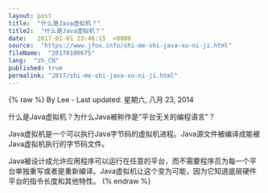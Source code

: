 ```yaml
---
layout: post
title:  "什么是Java虚拟机？"
title2:  "什么是Java虚拟机？"
date:   2017-01-01 23:46:15  +0800
source:  "https://www.jfox.info/shi-me-shi-java-xu-ni-ji.html"
fileName:  "20170100675"
lang:  "zh_CN"
published: true
permalink: "2017/shi-me-shi-java-xu-ni-ji.html"
---
```

{% raw %}
By Lee - Last updated: 星期六, 八月 23, 2014

什么是Java虚拟机？为什么Java被称作是“平台无关的编程语言”？

Java虚拟机是一个可以执行Java字节码的虚拟机进程。Java源文件被编译成能被Java虚拟机执行的字节码文件。

Java被设计成允许应用程序可以运行在任意的平台，而不需要程序员为每一个平台单独重写或者是重新编译。Java虚拟机让这个变为可能，因为它知道底层硬件平台的指令长度和其他特性。
{% endraw %}
